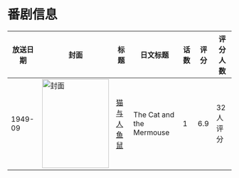 # 番剧信息

|放送日期|封面|标题|日文标题|话数|评分|评分人数|
|---|---|---|---|---|---|---|
|1949-09|<img src="//lain.bgm.tv/pic/cover/c/af/d2/275354_xmPft.jpg" alt="封面" style="width:150px;height:200px;object-fit:cover;">|[猫与人鱼鼠](https://bangumi.tv/subject/275354)|The Cat and the Mermouse|1|6.9|32人评分|
